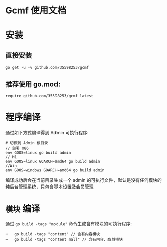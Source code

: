 # Gcmf 使用文档

# 安装


## 直接安装
```
go get -u -v github.com/35598253/gcmf
```

## 推荐使用 go.mod:
```
require github.com/35598253/gcmf latest
```


# 程序编译

通过如下方式编译得到 Admin 可执行程序:
```
# 切换到 Admin 根目录
// 部署 X86
env GOOS=linux go build admin
// M1
env GOOS=linux GOARCH=amd64 go build admin
//Win
env GOOS=windows GOARCH=amd64 go build admin
```
编译成功后会在当前目录生成一个 admin 的可执行文件，默认是没有任何模块的纯后台管理系统，只包含基本设置及会员管理


# `模块` 编译

通过 `go build -tags "module"` 命令生成含有模块的可执行程序:
```
➜   go build -tags "content" // 含有内容模块
➜   go build -tags "content mall" // 含有内容、商城模块

```
